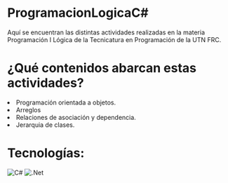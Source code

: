# ProgramacionLogicaC#
<p>Aquí se encuentran las distintas actividades realizadas en la materia Programación I Lógica de la Tecnicatura en Programación de la UTN FRC.</p>

# ¿Qué contenidos abarcan estas actividades?
<li>Programación orientada a objetos.</li>
<li>Arreglos</li>
<li>Relaciones de asociación y dependencia.</li>
<li>Jerarquia de clases.</li>

# Tecnologías:
![C#](https://img.shields.io/badge/c%23-%23239120.svg?style=for-the-badge&logo=csharp&logoColor=white) ![.Net](https://img.shields.io/badge/.NET-5C2D91?style=for-the-badge&logo=.net&logoColor=white)
